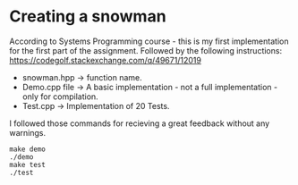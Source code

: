 

# Creating a snowman

According to Systems Programming course - this is my first implementation for the first part of the assignment.
Followed by the following instructions:
https://codegolf.stackexchange.com/q/49671/12019

* snowman.hpp -> function name.
* Demo.cpp file -> A basic implementation - not a full implementation - only for compilation.
* Test.cpp -> Implementation of 20 Tests.

I followed those commands for recieving a great feedback without any warnings.

<div dir='ltr'>

    make demo
    ./demo
	make test
    ./test

</div>

